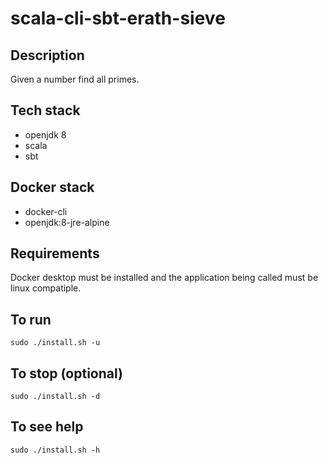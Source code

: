 # scala-cli-sbt-erath-sieve

## Description
Given a number find all primes.

## Tech stack
- openjdk 8
- scala
- sbt

## Docker stack
- docker-cli
- openjdk:8-jre-alpine

## Requirements
Docker desktop must be installed and the application
being called must be linux compatiple.

## To run
`sudo ./install.sh -u`

## To stop (optional)
`sudo ./install.sh -d`

## To see help
`sudo ./install.sh -h`
